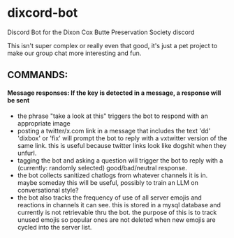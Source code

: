 # dixcord-bot
 Discord Bot for the Dixon Cox Butte Preservation Society discord

 This isn't super complex or really even that good, it's just a pet project to make our group chat more interesting and fun.
 
## COMMANDS:

#### Message responses: If the key is detected in a message, a response will be sent

- the phrase "take a look at this" triggers the bot to respond with an appropriate image
- posting a twitter/x.com link in a message that includes the text 'dd' 'dixbox' or 'fix' will prompt the bot to reply with a vxtwitter version of the same link. this is useful because twitter links look like dogshit when they unfurl.
- tagging the bot and asking a question will trigger the bot to reply with a (currently: randomly selected) good/bad/neutral response. 
- the bot collects sanitized chatlogs from whatever channels it is in. maybe someday this will be useful, possibly to train an LLM on conversational style?
- the bot also tracks the frequency of use of all server emojis and reactions in channels it can see. this is stored in a mysql database and currently is not retrievable thru the bot. the purpose of this is to track unused emojis so popular ones are not deleted when new emojis are cycled into the server list.

